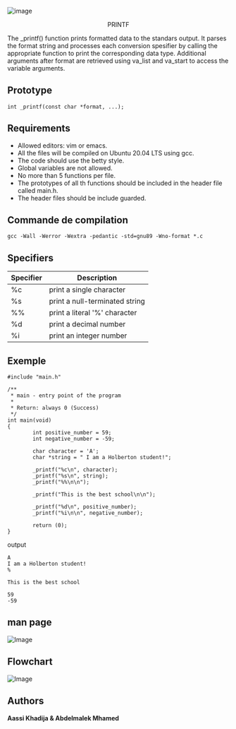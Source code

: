![image](https://camo.githubusercontent.com/53e388ccefde9c9b8cf54cac98852e1000a2b2a861a10fe8c755ffe1ffe0fd64/68747470733a2f2f6170706c792e686f6c626572746f6e7363686f6f6c2e636f6d2f686f6c626572746f6e2d6c6f676f2e706e67)


 <p align="center">PRINTF</p>
        
The _printf() function prints formatted data to the standars output. It parses the format string and processes each conversion spesifier by calling the appropriate function to print the corresponding data type. Additional arguments after format are retrieved using va_list and va_start to access the variable arguments.


## Prototype

`int _printf(const char *format, ...);`
        
## Requirements

- Allowed editors: vim or emacs.
- All the files will be compiled on Ubuntu 20.04 LTS using gcc.
- The code should use the betty style.
- Global variables are not allowed.
- No more than 5 functions per file.
- The prototypes of all th functions should be included in the header file called main.h.
- The header files should be include guarded.

## Commande de compilation

```
gcc -Wall -Werror -Wextra -pedantic -std=gnu89 -Wno-format *.c
```
## Specifiers


| Specifier|  Description|
| -------- | -------- | 
|   %c    | print a single character | 
|   %s    | print a null-terminated string   | 
|   %%    | print a literal '%' character  | 
|   %d | print a decimal number|
|  %i   |print an integer number|

## Exemple


```
#include "main.h"

/**
 * main - entry point of the program
 *
 * Return: always 0 (Success)
 */
int main(void)
{
        int positive_number = 59;
        int negative_number = -59;

        char character = 'A';
        char *string = " I am a Holberton student!";

        _printf("%c\n", character);
        _printf("%s\n", string);
        _printf("%%\n\n");

        _printf("This is the best school\n\n");

        _printf("%d\n", positive_number);
        _printf("%i\n\n", negative_number);

        return (0);
}
```

output 

```
A
I am a Holberton student!
%

This is the best school

59
-59
```

## man page


![Image](https://i.imgur.com/FH3M8WN.png)
        

## Flowchart

![Image](https://i.imgur.com/Rfh5HXq.png)
 

## Authors

 **Aassi Khadija & Abdelmalek Mhamed**

